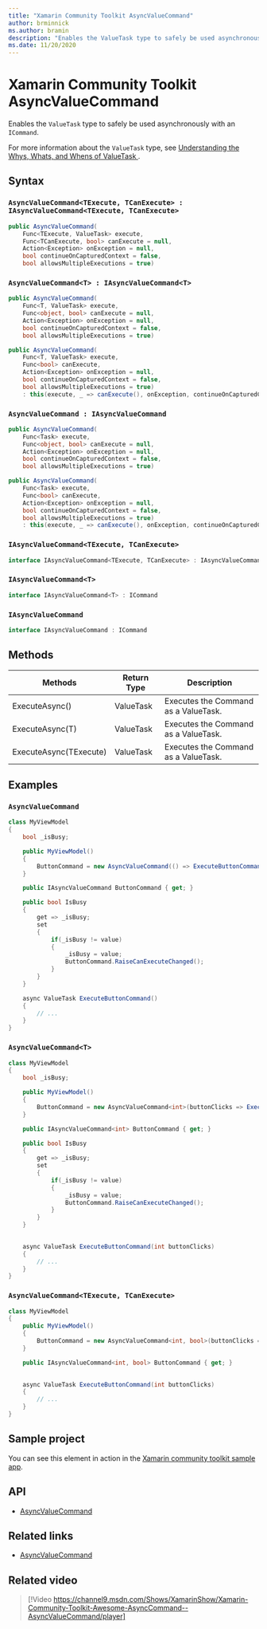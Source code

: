 ```yaml
---
title: "Xamarin Community Toolkit AsyncValueCommand"
author: brminnick
ms.author: bramin
description: "Enables the ValueTask type to safely be used asynchronously with an ICommand."
ms.date: 11/20/2020
---
```


# Xamarin Community Toolkit AsyncValueCommand

Enables the `ValueTask` type to safely be used asynchronously with an `ICommand`.

For more information about the `ValueTask` type, see [Understanding the Whys, Whats, and Whens of ValueTask
](https://blogs.msdn.microsoft.com/dotnet/2018/11/07/understanding-the-whys-whats-and-whens-of-valuetask?WT.mc_id=mobile-0000-bramin).

## Syntax

### `AsyncValueCommand<TExecute, TCanExecute> : IAsyncValueCommand<TExecute, TCanExecute>`

```csharp
public AsyncValueCommand(
    Func<TExecute, ValueTask> execute,
    Func<TCanExecute, bool> canExecute = null,
    Action<Exception> onException = null,
    bool continueOnCapturedContext = false,
    bool allowsMultipleExecutions = true)
```

### `AsyncValueCommand<T> : IAsyncValueCommand<T>`

```csharp
public AsyncValueCommand(
    Func<T, ValueTask> execute,
    Func<object, bool> canExecute = null,
    Action<Exception> onException = null,
    bool continueOnCapturedContext = false,
    bool allowsMultipleExecutions = true)
```

```csharp
public AsyncValueCommand(
    Func<T, ValueTask> execute,
    Func<bool> canExecute,
    Action<Exception> onException = null,
    bool continueOnCapturedContext = false,
    bool allowsMultipleExecutions = true)
    : this(execute, _ => canExecute(), onException, continueOnCapturedContext, allowsMultipleExecutions)
```

### `AsyncValueCommand : IAsyncValueCommand`

```csharp
public AsyncValueCommand(
    Func<Task> execute,
    Func<object, bool> canExecute = null,
    Action<Exception> onException = null,
    bool continueOnCapturedContext = false,
    bool allowsMultipleExecutions = true)
```

```csharp
public AsyncValueCommand(
    Func<Task> execute,
    Func<bool> canExecute,
    Action<Exception> onException = null,
    bool continueOnCapturedContext = false,
    bool allowsMultipleExecutions = true)
    : this(execute, _ => canExecute(), onException, continueOnCapturedContext, allowsMultipleExecutions)
```

### `IAsyncValueCommand<TExecute, TCanExecute>`

```csharp
interface IAsyncValueCommand<TExecute, TCanExecute> : IAsyncValueCommand<TExecute>
```

### `IAsyncValueCommand<T>`

```csharp
interface IAsyncValueCommand<T> : ICommand
```

### `IAsyncValueCommand`

```csharp
interface IAsyncValueCommand : ICommand
```

## Methods

| Methods | Return Type | Description |
| -- | -- | -- |
| ExecuteAsync() | ValueTask | Executes the Command as a ValueTask. |
| ExecuteAsync(T) | ValueTask | Executes the Command as a ValueTask. |
| ExecuteAsync(TExecute) | ValueTask | Executes the Command as a ValueTask. |

## Examples

### `AsyncValueCommand`

```csharp
class MyViewModel
{
    bool _isBusy;

    public MyViewModel()
    {
        ButtonCommand = new AsyncValueCommand(() => ExecuteButtonCommand(), _ => !IsBusy);
    }

    public IAsyncValueCommand ButtonCommand { get; }

    public bool IsBusy
    {
        get => _isBusy;
        set
        {
            if(_isBusy != value)
            {
                _isBusy = value;
                ButtonCommand.RaiseCanExecuteChanged();
            }
        }
    }    

    async ValueTask ExecuteButtonCommand()
    {
        // ...
    }
}
```

### `AsyncValueCommand<T>`

```csharp
class MyViewModel
{
    bool _isBusy;

    public MyViewModel()
    {
        ButtonCommand = new AsyncValueCommand<int>(buttonClicks => ExecuteButtonCommand(buttonClicks), _ => !IsBusy);
    }

    public IAsyncValueCommand<int> ButtonCommand { get; }

    public bool IsBusy
    {
        get => _isBusy;
        set
        {
            if(_isBusy != value)
            {
                _isBusy = value;
                ButtonCommand.RaiseCanExecuteChanged();
            }
        }
    }   
    

    async ValueTask ExecuteButtonCommand(int buttonClicks)
    {
        // ...
    }
}
```

### `AsyncValueCommand<TExecute, TCanExecute>`

```csharp
class MyViewModel
{
    public MyViewModel()
    {
        ButtonCommand = new AsyncValueCommand<int, bool>(buttonClicks => ExecuteButtonCommand(buttonClicks), isBusy => !isBusy);
    }

    public IAsyncValueCommand<int, bool> ButtonCommand { get; } 
    

    async ValueTask ExecuteButtonCommand(int buttonClicks)
    {
        // ...
    }
}
```

## Sample project

You can see this element in action in the [Xamarin community toolkit sample app](https://github.com/xamarin/XamarinCommunityToolkit).

## API

- [AsyncValueCommand](https://github.com/xamarin/XamarinCommunityToolkit/blob/main/src/CommunityToolkit/Xamarin.CommunityToolkit/ObjectModel/AsyncValueCommand.shared.cs)

## Related links

- [AsyncValueCommand](AsyncValueCommand.md)

## Related video

> [!Video https://channel9.msdn.com/Shows/XamarinShow/Xamarin-Community-Toolkit-Awesome-AsyncCommand--AsyncValueCommand/player]